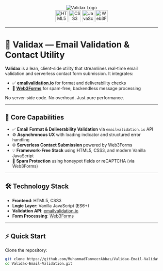 <div align="center">
  <img src="https://i.postimg.cc/bYmcfSTr/Validax.png" alt="Validax Logo" />
</div>

<div align="center">
  <img src="https://img.shields.io/badge/HTML5-E34F26?logo=html5&logoColor=white&style=for-the-badge" height="40" alt="HTML5" />
  <img src="https://img.shields.io/badge/CSS3-1572B6?logo=css3&logoColor=white&style=for-the-badge" height="40" alt="CSS3" />
  <img src="https://img.shields.io/badge/JavaScript-F7DF1E?logo=javascript&logoColor=black&style=for-the-badge" height="40" alt="JavaScript" />
  <img src="https://img.shields.io/badge/Web3Forms-42B883?style=for-the-badge&logo=web3forms&logoColor=white" height="40" alt="Web3Forms" />
</div>

---

# 📧 Validax — Email Validation & Contact Utility

**Validax** is a lean, client-side utility that streamlines real-time email validation and serverless contact form submission. It integrates:

- ✅ [**emailvalidation.io**](https://emailvalidation.io/) for format and deliverability checks  
- 🔄 [**Web3Forms**](https://web3forms.com/) for spam-free, backendless message processing

No server-side code. No overhead. Just pure performance.

---

## 🚀 Core Capabilities

- ✅ **Email Format & Deliverability Validation** via `emailvalidation.io` API  
- ⚙️ **Asynchronous UX** with loading indicator and structured error handling  
- 🌐 **Serverless Contact Submission** powered by Web3Forms  
- 💡 **Framework-Free Stack** using HTML5, CSS3, and modern Vanilla JavaScript  
- 🔐 **Spam Protection** using honeypot fields or reCAPTCHA (via Web3Forms)

---

## 🛠️ Technology Stack

- **Frontend**: HTML5, CSS3  
- **Logic Layer**: Vanilla JavaScript (ES6+)  
- **Validation API**: [emailvalidation.io](https://emailvalidation.io/)  
- **Form Processing**: [Web3Forms](https://web3forms.com/)

---

## ⚡ Quick Start

Clone the repository:

```bash
git clone https://github.com/MuhammadTanveerAbbas/Validax-Email-Validation.git
cd Validax-Email-Validation.git

